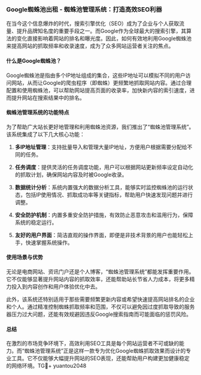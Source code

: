 ### Google蜘蛛池出租 - 蜘蛛池管理系统：打造高效SEO利器

在当今这个信息爆炸的时代，搜索引擎优化（SEO）成为了企业与个人获取流量、提升品牌知名度的重要手段之一。而Google作为全球最大的搜索引擎，其算法的变化直接影响着网站的排名和曝光度。因此，如何有效地利用Google蜘蛛池来提高网站的抓取频率和收录速度，成为了众多网站运营者关注的焦点。

#### 什么是Google蜘蛛池？

Google蜘蛛池是指由多个IP地址组成的集合，这些IP地址可以模拟不同的用户访问网站，从而让Google的爬虫程序（即蜘蛛）更频繁地抓取网站内容。通过合理配置和使用蜘蛛池，可以帮助网站提高页面的收录率，加快新内容的索引速度，进而提升网站在搜索结果中的排名。

#### 蜘蛛池管理系统的功能特点

为了帮助广大站长更好地管理和利用蜘蛛池资源，我们推出了“蜘蛛池管理系统”。该系统集成了以下几大核心功能：

1. **多IP地址管理**：支持批量导入和管理大量IP地址，方便用户根据需要分配给不同的任务。
   
2. **任务调度**：提供灵活的任务调度功能，用户可以根据网站更新频率设定自动化的抓取计划，确保网站内容及时被Google收录。
   
3. **数据统计分析**：系统内置强大的数据分析工具，能够实时监控蜘蛛池的运行状态，包括IP使用情况、抓取成功率等关键指标，帮助用户快速发现问题并进行调整。
   
4. **安全防护机制**：内置多重安全防护措施，有效防止恶意攻击和滥用行为，保障系统的稳定运行。
   
5. **友好的用户界面**：简洁直观的操作界面，即便是非技术背景的用户也能轻松上手，快速掌握系统操作。

#### 使用场景与优势

无论是电商网站、资讯门户还是个人博客，“蜘蛛池管理系统”都能发挥重要作用。它不仅能够显著提升网站内容的抓取效率，还能帮助站长节省人力成本，将更多精力投入到内容创作和用户体验优化中去。

此外，该系统还特别适用于那些需要频繁更新内容或希望快速提高网站排名的企业和个人。通过精准控制蜘蛛抓取频率和范围，不仅可以避免因过度抓取导致的服务器压力过大问题，还能有效规避因违反Google搜索指南而可能面临的惩罚风险。

#### 总结

在激烈的市场竞争环境下，高效利用SEO工具是每个网站运营者不可或缺的能力。而“蜘蛛池管理系统”正是这样一款专为优化Google蜘蛛抓取效果而设计的专业工具。它不仅能够大幅提升网站的SEO表现，还能帮助用户构建更加健康稳定的网络环境。TG💪+ yuantou2048